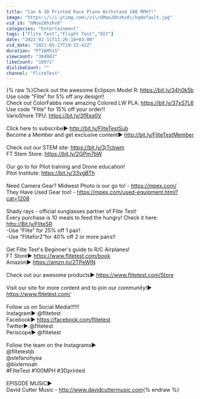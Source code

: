 ```yaml
---
title: "Can A 3D Printed Race Plane Withstand 100 MPH?!"
image: "https:\/\/i.ytimg.com\/vi\/GMoo28hzKx0\/hqdefault.jpg"
vid_id: "GMoo28hzKx0"
categories: "Entertainment"
tags: ["Flite Test","Flight Test","DIY"]
date: "2022-02-11T11:26:10+03:00"
vid_date: "2021-05-27T19:15:42Z"
duration: "PT16M51S"
viewcount: "384082"
likeCount: "10971"
dislikeCount: ""
channel: "FliteTest"
---
```

{% raw %}Check out the awesome Eclipson Model R: <a rel="nofollow" target="blank" href="https://bit.ly/34h0k5b">https://bit.ly/34h0k5b</a><br />Use code “Flite” for 5% off any design!!<br />Check out ColorFabbs new amazing Colored LW PLA: <a rel="nofollow" target="blank" href="https://bit.ly/37xS7L6">https://bit.ly/37xS7L6</a> <br />Use code “Flite” for 15% off your order!!<br />VarioShore TPU: <a rel="nofollow" target="blank" href="https://bit.ly/3fRxq0V">https://bit.ly/3fRxq0V</a><br /><br />Click here to subscribe► <a rel="nofollow" target="blank" href="http://bit.ly/FliteTestSub">http://bit.ly/FliteTestSub</a><br />Become a Member and get exclusive content► <a rel="nofollow" target="blank" href="http://bit.ly/FliteTestMember">http://bit.ly/FliteTestMember</a><br /><br />Check out our STEM site: <a rel="nofollow" target="blank" href="https://bit.ly/3jTcbwm">https://bit.ly/3jTcbwm</a><br />FT Stem Store: <a rel="nofollow" target="blank" href="https://bit.ly/2GPm7bW">https://bit.ly/2GPm7bW</a><br /><br />Our go to for Pilot training and Drone education! <br />Pilot Institute: <a rel="nofollow" target="blank" href="https://bit.ly/33vgBTh">https://bit.ly/33vgBTh</a><br /><br />Need Camera Gear? Midwest Photo is our go to! - <a rel="nofollow" target="blank" href="https://mpex.com/">https://mpex.com/</a><br />They Have Used Gear too! - <a rel="nofollow" target="blank" href="https://mpex.com/used-equipment.html?cat=1208">https://mpex.com/used-equipment.html?cat=1208</a><br /><br />Shady rays - official sunglasses partner of Flite Test!<br />Every purchase is 10 meals to feed the hungry! Check it here: <a rel="nofollow" target="blank" href="http://Bit.ly/FliteSR">http://Bit.ly/FliteSR</a><br />-Use “Flite” for 25% off 1 pair!<br />-Use “Flitefor2”for 40% off 2 or more pairs!!<br /><br />Get Flite Test's Beginner's guide to R/C Airplanes!  <br />FT Store► <a rel="nofollow" target="blank" href="https://www.flitetest.com/book">https://www.flitetest.com/book</a><br />Amazon► <a rel="nofollow" target="blank" href="https://amzn.to/2TPeWlN﻿">https://amzn.to/2TPeWlN﻿</a><br /><br />Check out our awesome products► <a rel="nofollow" target="blank" href="https://www.flitetest.com/Store">https://www.flitetest.com/Store</a><br /><br />Visit our site for more content and to join our community!► <a rel="nofollow" target="blank" href="https://www.flitetest.com/">https://www.flitetest.com/</a><br /><br />Follow us on Social Media!!!!!!<br />Instagram► @flitetest<br />Facebook► <a rel="nofollow" target="blank" href="https://facebook.com/flitetest">https://facebook.com/flitetest</a><br />Twitter► @flitetest<br />Periscope► @flitetest<br /><br />Follow the team on the Instagrams►<br />@flitetestjb<br />@stefanohyea<br />@bixlernoah<br />#FliteTest #100MPH #3Dprinted<br /><br />EPISODE MUSIC► <br />David Cutter Music - <a rel="nofollow" target="blank" href="http://www.davidcuttermusic.com">http://www.davidcuttermusic.com</a>{% endraw %}
